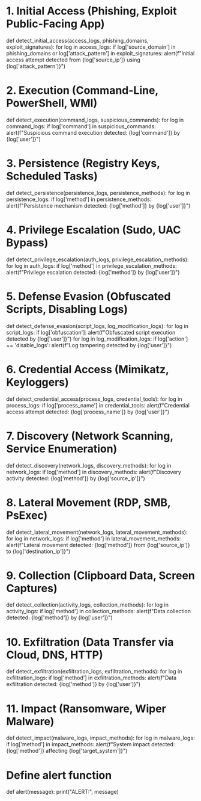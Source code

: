 
# 1. Initial Access (Phishing, Exploit Public-Facing App)
def detect_initial_access(access_logs, phishing_domains, exploit_signatures):
    for log in access_logs:
        if log['source_domain'] in phishing_domains or log['attack_pattern'] in exploit_signatures:
            alert(f"Initial access attempt detected from {log['source_ip']} using {log['attack_pattern']}")

# 2. Execution (Command-Line, PowerShell, WMI)
def detect_execution(command_logs, suspicious_commands):
    for log in command_logs:
        if log['command'] in suspicious_commands:
            alert(f"Suspicious command execution detected: {log['command']} by {log['user']}")

# 3. Persistence (Registry Keys, Scheduled Tasks)
def detect_persistence(persistence_logs, persistence_methods):
    for log in persistence_logs:
        if log['method'] in persistence_methods:
            alert(f"Persistence mechanism detected: {log['method']} by {log['user']}")

# 4. Privilege Escalation (Sudo, UAC Bypass)
def detect_privilege_escalation(auth_logs, privilege_escalation_methods):
    for log in auth_logs:
        if log['method'] in privilege_escalation_methods:
            alert(f"Privilege escalation detected: {log['method']} by {log['user']}")

# 5. Defense Evasion (Obfuscated Scripts, Disabling Logs)
def detect_defense_evasion(script_logs, log_modification_logs):
    for log in script_logs:
        if log['obfuscation']:
            alert(f"Obfuscated script execution detected by {log['user']}")
    for log in log_modification_logs:
        if log['action'] == 'disable_logs':
            alert(f"Log tampering detected by {log['user']}")

# 6. Credential Access (Mimikatz, Keyloggers)
def detect_credential_access(process_logs, credential_tools):
    for log in process_logs:
        if log['process_name'] in credential_tools:
            alert(f"Credential access attempt detected: {log['process_name']} by {log['user']}")

# 7. Discovery (Network Scanning, Service Enumeration)
def detect_discovery(network_logs, discovery_methods):
    for log in network_logs:
        if log['method'] in discovery_methods:
            alert(f"Discovery activity detected: {log['method']} by {log['source_ip']}")

# 8. Lateral Movement (RDP, SMB, PsExec)
def detect_lateral_movement(network_logs, lateral_movement_methods):
    for log in network_logs:
        if log['method'] in lateral_movement_methods:
            alert(f"Lateral movement detected: {log['method']} from {log['source_ip']} to {log['destination_ip']}")

# 9. Collection (Clipboard Data, Screen Captures)
def detect_collection(activity_logs, collection_methods):
    for log in activity_logs:
        if log['method'] in collection_methods:
            alert(f"Data collection detected: {log['method']} by {log['user']}")

# 10. Exfiltration (Data Transfer via Cloud, DNS, HTTP)
def detect_exfiltration(exfiltration_logs, exfiltration_methods):
    for log in exfiltration_logs:
        if log['method'] in exfiltration_methods:
            alert(f"Data exfiltration detected: {log['method']} by {log['user']}")

# 11. Impact (Ransomware, Wiper Malware)
def detect_impact(malware_logs, impact_methods):
    for log in malware_logs:
        if log['method'] in impact_methods:
            alert(f"System impact detected: {log['method']} affecting {log['target_system']}")

# Define alert function
def alert(message):
    print("ALERT:", message)
